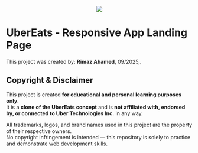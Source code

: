 <!---->
<div align="center">
<img src="./ReadMeFiles/app.jpg" align="center">
</div>

# UberEats - Responsive App Landing Page

<p>This project was created by: <strong>Rimaz Ahamed</strong>, 09/2025,.</p>


## Copyright & Disclaimer

This project is created **for educational and personal learning purposes only**.  
It is a **clone of the UberEats concept** and is **not affiliated with, endorsed by, or connected to Uber Technologies Inc.** in any way.  

All trademarks, logos, and brand names used in this project are the property of their respective owners.  
No copyright infringement is intended — this repository is solely to practice and demonstrate web development skills.

